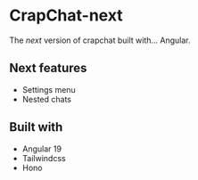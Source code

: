 # CrapChat-next

The *next* version of crapchat built with... Angular.

## Next features
- Settings menu
- Nested chats

## Built with
- Angular 19
- Tailwindcss
- Hono
